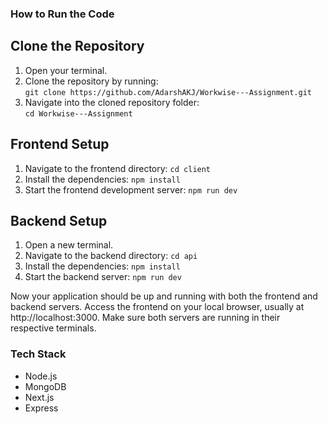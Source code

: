 ### How to Run the Code

## Clone the Repository

1. Open your terminal.
2. Clone the repository by running:\
   `git clone https://github.com/AdarshAKJ/Workwise---Assignment.git `
3. Navigate into the cloned repository folder:\
   `cd Workwise---Assignment`

## Frontend Setup

1. Navigate to the frontend directory:
   `cd client`
2. Install the dependencies:
   `npm install`
3. Start the frontend development server:
   `npm run dev`

## Backend Setup

1. Open a new terminal.
2. Navigate to the backend directory:
   `cd api`
3. Install the dependencies:
   `npm install`
4. Start the backend server:
   `npm run dev`

Now your application should be up and running with both the frontend and backend servers. Access the frontend on your local browser, usually at http://localhost:3000. Make sure both servers are running in their respective terminals.

### Tech Stack

- Node.js
- MongoDB
- Next.js
- Express
